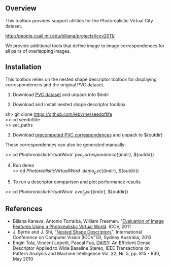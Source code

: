 Overview
--------

This toolbox provides support utilities for the Photorealistic Virtual City dataset.

http://people.csail.mit.edu/biliana/projects/iccv2011/

We provide additional tools that define image to image correspondences for all pairs
of overlapping images.


Installation
------------

This toolbox relies on the nested shape descriptor toolbox for displaying correspondences and the original PVC dataset. 

1. Download [PVC dataset](http://people.csail.mit.edu/biliana/projects/iccv2011/) and unpack into $indir

2. Download and install nested shape descriptor toolbox

sh\> git clone https://github.com/jebyrne/seedoflife  
\>\> cd seedoflife    
\>\> set_paths    


3. Download [precomputed PVC correspondences](https://www.dropbox.com/s/va8x0qdgfpta2xb/PhotorealisticVirtualCity.zip) and unpack to ${outdir}

These correspondences can also be generated manually:

\>\> cd ${PhotorealisticVirtualWord}    
\>\> pvc_correspondence(${indir}, ${outdir})    

4. Run demo    
\>\> cd ${PhotorealisticVirtualWord}    
\>\> demo_pvc(${indir}, ${outdir})    

5. To run a descriptor comparison and plot performance results 

\>\> cd ${PhotorealisticVirtualWord}    
\>\> eval_pvc(${indir}, ${outdir})    


References
----------
* Biliana Kaneva, Antonio Torralba, William Freeman. "[Evaluation of Image Features Using a Photorealistic Virtual World](http://people.csail.mit.edu/biliana/projects/iccv2011/). ICCV, 2011
* J. Byrne and J. Shi, "[Nested Shape Descriptors](https://www.dropbox.com/s/g8yc76ffx8ia99d/iccv13_nsd_final.pdf)", International Conference on Computer Vision (ICCV'13), Sydney Australia, 2013
* Engin Tola, Vincent Lepetit, Pascal Fua, [DAISY](http://cvlab.epfl.ch/software/daisy): An Efficient Dense Descriptor Applied to Wide Baseline Stereo, IEEE Transactions on Pattern Analysis and Machine Intelligence Vol. 32, Nr. 5, pp. 815 - 830, May 2010


